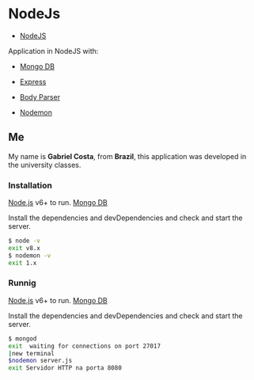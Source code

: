 # NodeJs

- [NodeJS](https://nodejs.org/)

Application in NodeJS with:

- [Mongo DB](https://www.mongodb.com/)
- [Express](http://expressjs.com/)
- [Body Parser](https://www.npmjs.com/package/body-parser-json)

- [Nodemon](https://nodemon.io/)

## Me
My name is **Gabriel Costa**, from **Brazil**, this application was developed in the university classes.

### Installation

[Node.js](https://nodejs.org/) v6+ to run.
[Mongo DB](https://www.mongodb.com/)

Install the dependencies and devDependencies and check and start the server.

```sh
$ node -v
exit v8.x
$ nodemon -v
exit 1.x
```
### Runnig

[Node.js](https://nodejs.org/) v6+ to run.
[Mongo DB](https://www.mongodb.com/)

Install the dependencies and devDependencies and check and start the server.

```sh
$ mongod
exit  waiting for connections on port 27017
|new terminal
$nodemon server.js
exit Servidor HTTP na porta 8080
```